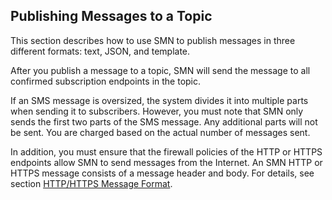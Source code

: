 ## Publishing Messages to a Topic


This section describes how to use SMN to publish messages in three different formats: text, JSON, and template.

After you publish a message to a topic, SMN will send the message to all confirmed subscription endpoints in the topic.

If an SMS message is oversized, the system divides it into multiple parts when sending it to subscribers. However, you must note that SMN only sends the first two parts of the SMS message. Any additional parts will not be sent. You are charged based on the actual number of messages sent.

In addition, you must ensure that the firewall policies of the HTTP or HTTPS endpoints allow SMN to send messages from the Internet. An SMN HTTP or HTTPS message consists of a message header and body. For details, see section <a href="HTTP/HTTPS Message Format">HTTP/HTTPS Message Format</a>.
